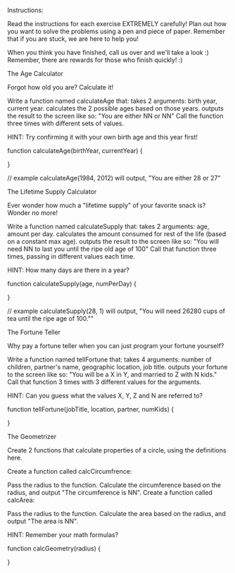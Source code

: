 Instructions:

Read the instructions for each exercise EXTREMELY carefully! Plan out how you want to solve the problems using a pen and piece of paper. Remember that if you are stuck, we are here to help you! 

When you think you have finished, call us over and we'll take a look :)
Remember, there are rewards for those who finish quickly! :)



The Age Calculator

Forgot how old you are? Calculate it!

Write a function named calculateAge that:
takes 2 arguments: birth year, current year.
calculates the 2 possible ages based on those years.
outputs the result to the screen like so: "You are either NN or NN"
Call the function three times with different sets of values.

HINT: Try confirming it with your own birth age and this year first!

function calculateAge(birthYear, currentYear) {

}

// example calculateAge(1984, 2012) will output, "You are either 28 or 27"



The Lifetime Supply Calculator

Ever wonder how much a "lifetime supply" of your favorite snack is? Wonder no more!

Write a function named calculateSupply that:
takes 2 arguments: age, amount per day.
calculates the amount consumed for rest of the life (based on a constant max age).
outputs the result to the screen like so: "You will need NN to last you until the ripe old age of 100"
Call that function three times, passing in different values each time.

HINT: How many days are there in a year?


function calculateSupply(age, numPerDay) {

}

// example calculateSupply(28, 1) will output, "You will need 26280 cups of tea until the ripe age of 100.""




The Fortune Teller

Why pay a fortune teller when you can just program your fortune yourself?

Write a function named tellFortune that:
takes 4 arguments: number of children, partner's name, geographic location, job title.
outputs your fortune to the screen like so: "You will be a X in Y, and married to Z with N kids."
Call that function 3 times with 3 different values for the arguments.

HINT: Can you guess what the values X, Y, Z and N are referred to?

function tellFortune(jobTitle, location, partner, numKids) {

}



The Geometrizer

Create 2 functions that calculate properties of a circle, using the definitions here.

Create a function called calcCircumfrence:

Pass the radius to the function.
Calculate the circumference based on the radius, and output "The circumference is NN".
Create a function called calcArea:

Pass the radius to the function.
Calculate the area based on the radius, and output "The area is NN".

HINT: Remember your math formulas?

function calcGeometry(radius) {

}
